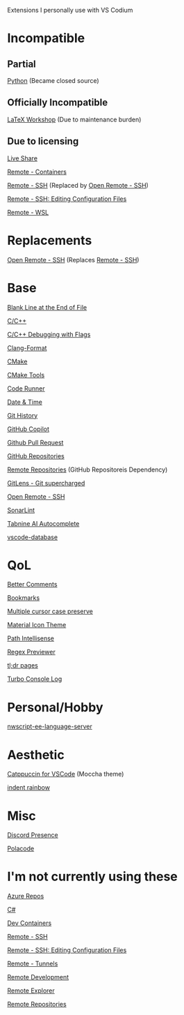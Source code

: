 Extensions I personally use with VS Codium
[]()
# Incompatible
## Partial
[Python](https://marketplace.visualstudio.com/items?itemName=ms-python.python) (Became closed source)
## Officially Incompatible
[LaTeX Workshop](https://marketplace.visualstudio.com/items?itemName=James-Yu.latex-workshop) (Due to maintenance burden)
## Due to licensing
[Live Share](https://marketplace.visualstudio.com/items?itemName=MS-vsliveshare.vsliveshare)

[Remote - Containers](https://marketplace.visualstudio.com/items?itemName=ms-vscode-remote.remote-containers)

[Remote - SSH](https://marketplace.visualstudio.com/items?itemName=ms-vscode-remote.remote-ssh) (Replaced by [Open Remote - SSH](https://open-vsx.org/extension/jeanp413/open-remote-ssh))

[Remote - SSH: Editing Configuration Files](https://marketplace.visualstudio.com/items?itemName=ms-vscode-remote.remote-ssh-edit)

[Remote - WSL](https://marketplace.visualstudio.com/items?itemName=ms-vscode-remote.remote-wsl)

# Replacements
[Open Remote - SSH](https://open-vsx.org/extension/jeanp413/open-remote-ssh) (Replaces [Remote - SSH](https://marketplace.visualstudio.com/items?itemName=ms-vscode-remote.remote-ssh))
# Base
[Blank Line at the End of File](https://marketplace.visualstudio.com/items?itemName=riccardoNovaglia.missinglineendoffile)

[C/C++](https://marketplace.visualstudio.com/items?itemName=ms-vscode.cpptools)

[C/C++ Debugging with Flags](https://marketplace.visualstudio.com/items?itemName=utsavm9.c-cpp-flag-debugging)

[Clang-Format](https://marketplace.visualstudio.com/items?itemName=xaver.clang-format)

[CMake](https://marketplace.visualstudio.com/items?itemName=twxs.cmake)

[CMake Tools](https://marketplace.visualstudio.com/items?itemName=ms-vscode.cmake-tools)

[Code Runner](https://marketplace.visualstudio.com/items?itemName=formulahendry.code-runner)

[Date & Time](https://marketplace.visualstudio.com/items?itemName=rid9.datetime)

[Git History](https://marketplace.visualstudio.com/items?itemName=donjayamanne.githistory)

[GitHub Copilot](https://marketplace.visualstudio.com/items?itemName=GitHub.copilot)

[Github Pull Request](https://marketplace.visualstudio.com/items?itemName=GitHub.vscode-pull-request-github)

[GitHub Repositories](https://marketplace.visualstudio.com/items?itemName=GitHub.remotehub)

[Remote Repositories](https://marketplace.visualstudio.com/items?itemName=ms-vscode.remote-repositories) (GitHub Repositoreis Dependency)

[GitLens - Git supercharged](https://marketplace.visualstudio.com/items?itemName=eamodio.gitlens)

[Open Remote - SSH](https://open-vsx.org/extension/jeanp413/open-remote-ssh)

[SonarLint](https://marketplace.visualstudio.com/items?itemName=SonarSource.sonarlint-vscode)

[Tabnine AI Autocomplete](https://marketplace.visualstudio.com/items?itemName=TabNine.tabnine-vscode)

[vscode-database](https://marketplace.visualstudio.com/items?itemName=bajdzis.vscode-database)
# QoL
[Better Comments](https://marketplace.visualstudio.com/items?itemName=aaron-bond.better-comments)

[Bookmarks](https://marketplace.visualstudio.com/items?itemName=alefragnani.Bookmarks)

[Multiple cursor case preserve](https://marketplace.visualstudio.com/items?itemName=Cardinal90.multi-cursor-case-preserve)

[Material Icon Theme](https://marketplace.visualstudio.com/items?itemName=PKief.material-icon-theme)

[Path Intellisense](https://marketplace.visualstudio.com/items?itemName=christian-kohler.path-intellisense)

[Regex Previewer](https://marketplace.visualstudio.com/items?itemName=chrmarti.regex)

[tl;dr pages](https://marketplace.visualstudio.com/items?itemName=bmuskalla.vscode-tldr)

[Turbo Console Log](https://marketplace.visualstudio.com/items?itemName=ChakrounAnas.turbo-console-log)
# Personal/Hobby
[nwscript-ee-language-server](https://marketplace.visualstudio.com/items?itemName=PhilippeChab.nwscript-ee-language-server)
# Aesthetic
[Catppuccin for VSCode](https://marketplace.visualstudio.com/items?itemName=Catppuccin.catppuccin-vsc) (Moccha theme)

[indent rainbow](https://x-team.com/blog/best-vscode-extensions/#indent-rainbow)
# Misc
[Discord Presence](https://marketplace.visualstudio.com/items?itemName=icrawl.discord-vscode)

[Polacode](https://marketplace.visualstudio.com/items?itemName=pnp.polacode)
# I'm not currently using these
[Azure Repos](https://marketplace.visualstudio.com/items?itemName=ms-vscode.azure-repos)

[C#](https://marketplace.visualstudio.com/items?itemName=ms-dotnettools.csharp)

[Dev Containers](https://marketplace.visualstudio.com/items?itemName=ms-vscode-remote.remote-containers)

[Remote - SSH](https://marketplace.visualstudio.com/items?itemName=ms-vscode-remote.remote-ssh)

[Remote - SSH: Editing Configuration Files](https://marketplace.visualstudio.com/items?itemName=ms-vscode-remote.remote-ssh-edit)

[Remote - Tunnels](https://marketplace.visualstudio.com/items?itemName=ms-vscode.remote-server)

[Remote Development](https://marketplace.visualstudio.com/items?itemName=ms-vscode-remote.vscode-remote-extensionpack)

[Remote Explorer](https://marketplace.visualstudio.com/items?itemName=ms-vscode.remote-explorer)

[Remote Repositories](https://marketplace.visualstudio.com/items?itemName=ms-vscode.remote-repositories)
